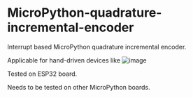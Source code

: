 # MicroPython-quadrature-incremental-encoder
Interrupt based MicroPython quadrature incremental encoder.

Applicable for hand-driven devices like 
![image](https://user-images.githubusercontent.com/70886343/135157561-2be779d1-ac6a-4440-89e2-5d12942837f3.png)

Tested on ESP32 board.

Needs to be tested on other MicroPython boards.
